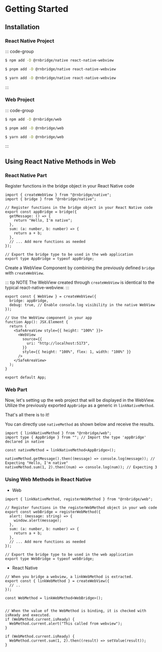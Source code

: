 # Getting Started


## Installation

### React Native Project
::: code-group

```sh [npm]
$ npm add -D @rnbridge/native react-native-webview
```

```sh [pnpm]
$ pnpm add -D @rnbridge/native react-native-webview
```

```sh [yarn]
$ yarn add -D @rnbridge/native react-native-webview
```

:::

### Web Project
::: code-group

```sh [npm]
$ npm add -D @rnbridge/web
```

```sh [pnpm]
$ pnpm add -D @rnbridge/web
```

```sh [yarn]
$ yarn add -D @rnbridge/web
```

:::

## Using React Native Methods in Web
### React Native Part

Register functions in the bridge object in your React Native code

```tsx
import { createWebView } from "@rnbridge/native";
import { bridge } from "@rnbridge/native";

// Register functions in the bridge object in your React Native code
export const appBridge = bridge({
  getMessage: () => {
    return "Hello, I'm native";
  },
  sum: (a: number, b: number) => {
    return a + b;
  },
  // ... Add more functions as needed
});

// Export the bridge type to be used in the web application
export type AppBridge = typeof appBridge;
```

Create a WebView Component by combining the previously defined `bridge` with `createWebView`.

::: tip NOTE
The WebView created through `createWebView` is identical to the typical react-native-webview.
:::


```tsx
export const { WebView } = createWebView({
  bridge: appBridge,
  debug: true, // Enable console.log visibility in the native WebView
});

// Use the WebView component in your app
function App(): JSX.Element {
  return (
    <SafeAreaView style={{ height: "100%" }}>
      <WebView
        source={{
          uri: "http://localhost:5173",
        }}
        style={{ height: "100%", flex: 1, width: "100%" }}
      />
    </SafeAreaView>
  );
}

export default App;
```


### Web Part

Now, let's setting up the web project that will be displayed in the WebView. 
Utilize the previously exported `AppBridge` as a generic in `linkNativeMethod`.

That's all there is to it!

You can directly use `nativeMethod` as shown below and receive the results.

```tsx
import { linkNativeMethod } from "@rnbridge/web";
import type { AppBridge } from ""; // Import the type 'appBridge' declared in native

const nativeMethod = linkNativeMethod<AppBridge>();

nativeMethod.getMessage().then((message) => console.log(message)); // Expecting "Hello, I'm native"
nativeMethod.sum(1, 2).then((num) => console.log(num)); // Expecting 3
```
### Using Web Methods in React Native
* Web

```tsx
import { linkNativeMethod, registerWebMethod } from "@rnbridge/web";

// Register functions in the registerWebMethod object in your web code
export const webBridge = registerWebMethod({
  alert: (message: string) => {
    window.alert(message);
  },
  sum: (a: number, b: number) => {
    return a + b;
  },
  // ... Add more functions as needed
});

// Export the bridge type to be used in the web application
export type WebBridge = typeof webBridge;
```

* React Native
```tsx
// When you bridge a webview, a linkWebMethod is extracted.
export const { linkWebMethod } = createWebView({
  // .. 
});

const WebMethod = linkWebMethod<WebBridge>();


// When the value of the WebMethod is binding, it is checked with isReady and executed.
if (WebMethod.current.isReady) {
  WebMethod.current.alert("This called from webview");
}

if (WebMethod.current.isReady) {
  WebMethod.current.sum(1, 2).then((result) => setValue(result));
}
```